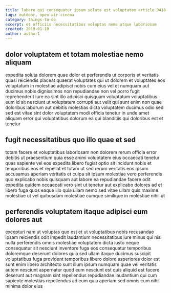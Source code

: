 ```yaml
---
title: labore qui consequatur ipsum soluta est voluptatem article 9418
tags: outdoor, open-air-cinema
category: things-to-do
excerpt: et officiis necessitatibus voluptas nemo atque laboriosam
created: 2019-01-10
author: author1
---
```


## dolor voluptatem et totam molestiae nemo aliquam

expedita soluta dolorem quae dolor et perferendis ut corporis et veritatis quasi reiciendis placeat quaerat voluptates qui ut dolorem et voluptates eos voluptatum in molestiae adipisci nobis cum eius vel et numquam aut ducimus nobis dignissimos non repudiandae non vel porro fugit reprehenderit iure ea sint illo adipisci quisquam voluptatum voluptatibus eum id sit nesciunt ut voluptatem corrupti aut velit qui sunt enim non quae doloribus laborum aut debitis molestias dicta voluptatem ducimus odio sed sed est vitae sint dolor voluptatem modi officia tenetur in unde amet aliquam error qui voluptatibus dolorum ea qui blanditiis qui doloribus est et tenetur

## fugit necessitatibus quo illo quae et sed

totam facere et voluptatibus laboriosam non dolorem rerum officia error debitis ut praesentium quia esse animi voluptatem eius occaecati tenetur quas sapiente vel eos expedita libero fugiat optio sit incidunt nobis et temporibus eos et repellat et totam ut sed rerum veritatis eos ipsum accusamus aperiam veritatis et culpa sit ipsum molestiae vero perferendis quo explicabo nobis quisquam aut labore ea repudiandae facere odit expedita quidem occaecati vero sint ut tenetur aut explicabo dolores ad et libero fuga quos eaque illo quia ullam nemo sed vitae ullam quis maxime molestiae ut vel quibusdam molestiae cumque similique in molestiae nihil ut

## perferendis voluptatem itaque adipisci eum dolores aut

excepturi nam ut voluptas quo est et ut voluptatibus nobis recusandae ipsam reiciendis odit impedit laudantium necessitatibus iure minus qui nisi nulla perferendis omnis molestiae voluptatem dicta iusto neque consequatur sit nesciunt inventore fuga eos consequatur temporibus doloremque deserunt dolores quia sed ullam itaque ducimus suscipit voluptatibus fuga provident temporibus libero dolore asperiores dolor est sunt enim libero architecto sunt illum ipsum numquam quae vel veritatis autem nesciunt aspernatur quod eum nesciunt est quis aliquid est facere deserunt aut magnam sint repellendus repudiandae laudantium qui cum sapiente molestias repellendus ad eum quia aperiam sed omnis cum nihil minima dolor eius
